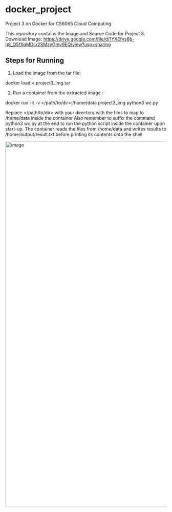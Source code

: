 # docker_project
Project 3 on Docker for CS6065 Cloud Computing

This repository contains the Image and Source Code for Project 3.
Download Image: https://drive.google.com/file/d/1YXEfvs6b-h8_Q5fXqMDrx2SMzyGmv9EQ/view?usp=sharing

Steps for Running
-----------------
1. Load the image from the tar file:

docker load < project3_img.tar


2.  Run a container from the extracted image :

docker run -it -v </path/to/dir>:/home/data project3_img python3 wc.py

Replace </path/to/dir> with your directory with the files to map to /home/data inside the container
Also remember to suffix the command python3 wc.py at the end to run the python script inside the container upon start-up.
The container reads the files from /home/data and writes results to /home/output/result.txt before printing its contents onto the shell

<img width="1142" alt="image" src="https://user-images.githubusercontent.com/14856688/219968378-31a2a926-487c-4dd1-9507-20f92de5be55.png">



